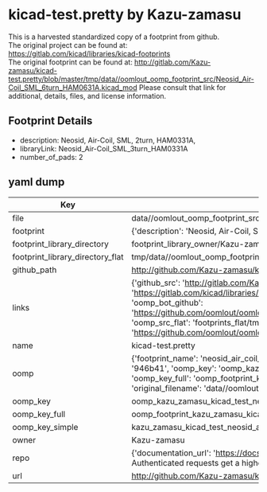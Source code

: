 # kicad-test.pretty by Kazu-zamasu  
This is a harvested standardized copy of a footprint from github.  
The original project can be found at:  
https://gitlab.com/kicad/libraries/kicad-footprints  
The original footprint can be found at:
http://gitlab.com/Kazu-zamasu/kicad-test.pretty/blob/master/tmp/data//oomlout_oomp_footprint_src/Neosid_Air-Coil_SML_6turn_HAM0631A.kicad_mod
Please consult that link for additional, details, files, and license information.  
## Footprint Details
* description: Neosid, Air-Coil, SML, 2turn, HAM0331A,  
* libraryLink: Neosid_Air-Coil_SML_3turn_HAM0331A  
* number_of_pads: 2  
## yaml dump  
| Key | Value |  
| --- | --- |  
| file | data//oomlout_oomp_footprint_src/kicad-test.pretty/Neosid_Air-Coil_SML_3turn_HAM0331A.kicad_mod |  
| footprint | {'description': 'Neosid, Air-Coil, SML, 2turn, HAM0331A,', 'libraryLink': 'Neosid_Air-Coil_SML_3turn_HAM0331A', 'number_of_pads': 2} |  
| footprint_library_directory | footprint_library_owner/Kazu-zamasu_kicad-test.pretty |  
| footprint_library_directory_flat | tmp/data//oomlout_oomp_footprint_src/footprints_flat/kazu_zamasu_kicad_test_neosid_air_coil_sml_3turn_ham0331a/working |  
| github_path | http://github.com/Kazu-zamasu/kicad-test.pretty/blob/master/tmp/data//oomlout_oomp_footprint_src/Neosid_Air-Coil_SML_3turn_HAM0331A.kicad_mod |  
| links | {'github_src': 'http://gitlab.com/Kazu-zamasu/kicad-test.pretty/blob/master/tmp/data//oomlout_oomp_footprint_src/Neosid_Air-Coil_SML_6turn_HAM0631A.kicad_mod', 'github_src_repo': 'https://gitlab.com/kicad/libraries/kicad-footprints', 'oomp_bot': 'tmp/data//oomlout_oomp_footprint_src/footprints/kazu_zamasu_kicad_test_neosid_air_coil_sml_3turn_ham0331a/working', 'oomp_bot_github': 'https://github.com/oomlout/oomlout_oomp_footprint_bot/tree/main/tmp/data//oomlout_oomp_footprint_src/footprints/kazu_zamasu_kicad_test_neosid_air_coil_sml_3turn_ham0331a/working', 'oomp_src_flat': 'footprints_flat/tmp/data//oomlout_oomp_footprint_src/footprints_flat/kazu_zamasu_kicad_test_neosid_air_coil_sml_3turn_ham0331a/working', 'oomp_src_flat_github': 'https://github.com/oomlout/oomlout_oomp_footprint_src/tree/main/tmp/data//oomlout_oomp_footprint_src/footprints_flat/kazu_zamasu_kicad_test_neosid_air_coil_sml_3turn_ham0331a/working'} |  
| name | kicad-test.pretty |  
| oomp | {'footprint_name': 'neosid_air_coil_sml_3turn_ham0331a', 'library_name': 'kicad_test', 'md5': '946b418a145b243d7a0e4f83c87a0c2e', 'md5_10': '946b418a14', 'md5_5': '946b4', 'md5_6': '946b41', 'oomp_key': 'oomp_kazu_zamasu_kicad_test_neosid_air_coil_sml_3turn_ham0331a', 'oomp_key_extra': 'oomp_footprint_kazu_zamasu_kicad_test_neosid_air_coil_sml_3turn_ham0331a', 'oomp_key_full': 'oomp_footprint_kazu_zamasu_kicad_test_neosid_air_coil_sml_3turn_ham0331a_946b41', 'oomp_key_simple': 'kazu_zamasu_kicad_test_neosid_air_coil_sml_3turn_ham0331a', 'original_filename': 'data//oomlout_oomp_footprint_src/kicad-test.pretty/Neosid_Air-Coil_SML_3turn_HAM0331A.kicad_mod', 'owner_name': 'kazu_zamasu'} |  
| oomp_key | oomp_kazu_zamasu_kicad_test_neosid_air_coil_sml_3turn_ham0331a |  
| oomp_key_full | oomp_footprint_kazu_zamasu_kicad_test_neosid_air_coil_sml_3turn_ham0331a |  
| oomp_key_simple | kazu_zamasu_kicad_test_neosid_air_coil_sml_3turn_ham0331a |  
| owner | Kazu-zamasu |  
| repo | {'documentation_url': 'https://docs.github.com/rest/overview/resources-in-the-rest-api#rate-limiting', 'message': "API rate limit exceeded for 84.66.142.224. (But here's the good news: Authenticated requests get a higher rate limit. Check out the documentation for more details.)"} |  
| url | http://github.com/Kazu-zamasu/kicad-test.pretty |  

